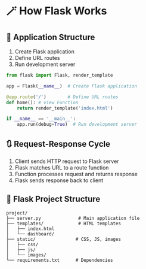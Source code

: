 # 🪄 How Flask Works


## 🧬 Application Structure
1. Create Flask application
2. Define URL routes
3. Run development server
```python
from flask import Flask, render_template

app = Flask(__name__)  # Create Flask application

@app.route('/')        # Define URL routes
def home(): # view Function
    return render_template('index.html')

if __name__ == '__main__':
    app.run(debug=True)  # Run development server
```

## 🔃 Request-Response Cycle
1. Client sends HTTP request to Flask server
2. Flask matches URL to a route function
3. Function processes request and returns response
4. Flask sends response back to client

## 📁 Flask Project Structure
```
project/
├── server.py              # Main application file
├── templates/             # HTML templates
│   ├── index.html
│   └── dashboard/
├── static/               # CSS, JS, images
│   ├── css/
│   ├── js/
│   └── images/
└── requirements.txt      # Dependencies
```